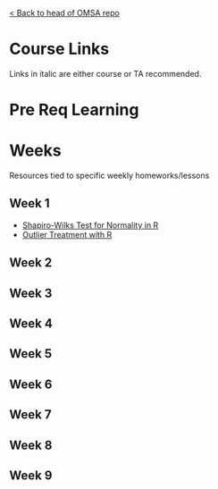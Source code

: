 [< Back to head of OMSA repo](README.md)

# Course Links

Links in italic are either course or TA recommended.

# Pre Req Learning

# Weeks

Resources tied to specific weekly homeworks/lessons

## Week 1

* [Shapiro-Wilks Test for Normality in R](https://www.r-bloggers.com/shapiro-wilk-test-for-normality-in-r/)
* [Outlier Treatment with R](http://r-statistics.co/Outlier-Treatment-With-R.html)

## Week 2 

## Week 3

## Week 4

## Week 5

## Week 6

## Week 7

## Week 8

## Week 9
